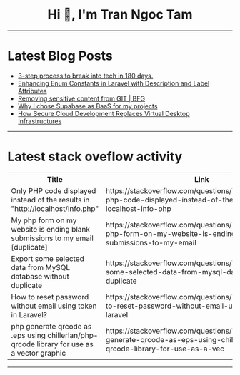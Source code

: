 <h1 align="center">Hi 👋, I'm Tran Ngoc Tam</h1>

---

# Latest Blog Posts 
<!-- BLOG-POST-LIST:START -->
- [3-step process to break into tech in 180 days.](https://dev.to/swastikyadav/3-step-process-to-break-into-tech-in-180-days-2193)
- [Enhancing Enum Constants in Laravel with Description and Label Attributes](https://dev.to/realrashid/enhancing-enum-constants-in-laravel-with-description-and-label-attributes-5df5)
- [Removing sensitive content from GIT | BFG](https://dev.to/roitpak/removing-sensitive-content-from-git-bfg-5blf)
- [Why I chose Supabase as BaaS for my projects](https://dev.to/edubchenko/why-i-chose-supabase-as-baas-for-my-projects-2pnf)
- [How Secure Cloud Development Replaces Virtual Desktop Infrastructures](https://dev.to/loransha256/how-secure-cloud-development-replaces-virtual-desktop-infrastructures-1mk)
<!-- BLOG-POST-LIST:END -->

---

# Latest stack oveflow activity
<table>
  <tr><th>Title</th><th>Link</th></tr>
  <!-- STACKOVERFLOW:START --><tr><td>Only PHP code displayed instead of the results in &quot;http://localhost/info.php&quot;</td><td>https://stackoverflow.com/questions/78641861/only-php-code-displayed-instead-of-the-results-in-http-localhost-info-php</td></tr><tr><td>My php form on my website is ending blank submissions to my email [duplicate]</td><td>https://stackoverflow.com/questions/78641707/my-php-form-on-my-website-is-ending-blank-submissions-to-my-email</td></tr><tr><td>Export some selected data from MySQL database without duplicate</td><td>https://stackoverflow.com/questions/78641628/export-some-selected-data-from-mysql-database-without-duplicate</td></tr><tr><td>How to reset password without email using token in Laravel?</td><td>https://stackoverflow.com/questions/78641625/how-to-reset-password-without-email-using-token-in-laravel</td></tr><tr><td>php generate qrcode as .eps using chillerlan/php-qrcode library for use as a vector graphic</td><td>https://stackoverflow.com/questions/78641468/php-generate-qrcode-as-eps-using-chillerlan-php-qrcode-library-for-use-as-a-vec</td></tr><!-- STACKOVERFLOW:END -->
</table>

---


